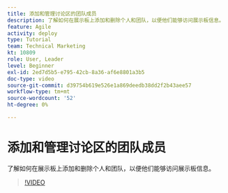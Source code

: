 ```yaml
---
title: 添加和管理讨论区的团队成员
description: 了解如何在展示板上添加和删除个人和团队，以便他们能够访问展示板信息。
feature: Agile
activity: deploy
type: Tutorial
team: Technical Marketing
kt: 10809
role: User, Leader
level: Beginner
exl-id: 2ed7d5b5-e795-42cb-8a36-af6e8801a3b5
doc-type: video
source-git-commit: d39754b619e526e1a869deedb38dd2f2b43aee57
workflow-type: tm+mt
source-wordcount: '52'
ht-degree: 0%

---
```


# 添加和管理讨论区的团队成员

了解如何在展示板上添加和删除个人和团队，以便他们能够访问展示板信息。

>[!VIDEO](https://video.tv.adobe.com/v/346808)
